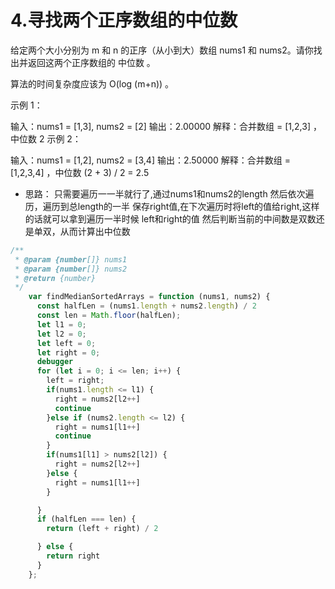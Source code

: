 # 4.寻找两个正序数组的中位数

给定两个大小分别为 m 和 n 的正序（从小到大）数组 nums1 和 nums2。请你找出并返回这两个正序数组的 中位数 。

算法的时间复杂度应该为 O(log (m+n)) 。

示例 1：

输入：nums1 = [1,3], nums2 = [2]
输出：2.00000
解释：合并数组 = [1,2,3] ，中位数 2
示例 2：

输入：nums1 = [1,2], nums2 = [3,4]
输出：2.50000
解释：合并数组 = [1,2,3,4] ，中位数 (2 + 3) / 2 = 2.5

+ 思路：
只需要遍历一一半就行了,通过nums1和nums2的length 然后依次遍历，遍历到总length的一半
保存right值,在下次遍历时将left的值给right,这样的话就可以拿到遍历一半时候 left和right的值
然后判断当前的中间数是双数还是单双，从而计算出中位数

```js
/**
 * @param {number[]} nums1
 * @param {number[]} nums2
 * @return {number}
 */
    var findMedianSortedArrays = function (nums1, nums2) {
      const halfLen = (nums1.length + nums2.length) / 2
      const len = Math.floor(halfLen);
      let l1 = 0;
      let l2 = 0;
      let left = 0;
      let right = 0;
      debugger
      for (let i = 0; i <= len; i++) {
        left = right;
        if(nums1.length <= l1) {
          right = nums2[l2++]
          continue
        }else if (nums2.length <= l2) {
          right = nums1[l1++]
          continue
        }
        if(nums1[l1] > nums2[l2]) {
          right = nums2[l2++]
        }else {
          right = nums1[l1++]
        }

      }
      if (halfLen === len) {
        return (left + right) / 2

      } else {
        return right
      }
    };

```